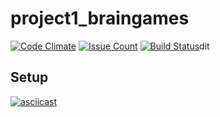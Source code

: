# project1_braingames

[![Code Climate](https://codeclimate.com/github/alphacigam/project-lvl1-s376/badges/gpa.svg)](https://codeclimate.com/github/alphacigam/project-lvl1-s376)
[![Issue Count](https://codeclimate.com/github/hexlet-boilerplates/javascript-package/badges/issue_count.svg)](https://codeclimate.com/github/alphacigam/project-lvl1-s376)
[![Build Status](https://travis-ci.org/alphacigam/project-lvl1-s376.svg?branch=master)](https://travis-ci.org/alphacigam/project-lvl1-s376)dit

## Setup

[![asciicast](https://asciinema.org/a/4PS6O6eqMLcq4aaL5T9MUrRhj.svg)](https://asciinema.org/a/4PS6O6eqMLcq4aaL5T9MUrRhj)